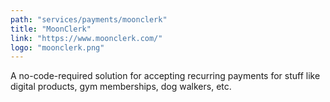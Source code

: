 ```yaml
---
path: "services/payments/moonclerk"
title: "MoonClerk"
link: "https://www.moonclerk.com/"
logo: "moonclerk.png"
---
```


A no-code-required solution for accepting recurring payments for stuff like digital products, gym memberships, dog walkers, etc.
